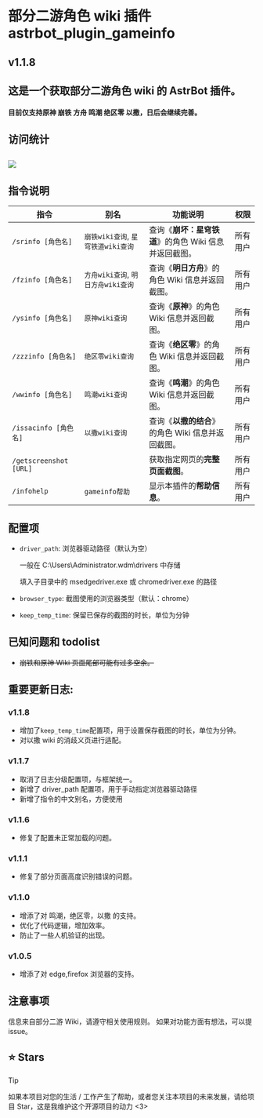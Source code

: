 # 部分二游角色 wiki 插件 astrbot_plugin_gameinfo

## v1.1.8

## 这是一个获取部分二游角色 wiki 的 AstrBot 插件。

#### 目前仅支持原神 崩铁 方舟 鸣潮 绝区零 以撒，日后会继续完善。

## 访问统计

## <a href="https://count.getloli.com/"><img src="https://count.getloli.com/get/@:astrbot_plugin_gameinfo?theme=rule34"></a>

## 指令说明

| 指令                   | 别名                               | 功能说明                                               | 权限     |
| ---------------------- | ---------------------------------- | ------------------------------------------------------ | -------- |
| `/srinfo [角色名]`     | `崩铁wiki查询`, `星穹铁道wiki查询` | 查询《**崩坏：星穹铁道**》的角色 Wiki 信息并返回截图。 | 所有用户 |
| `/fzinfo [角色名]`     | `方舟wiki查询`, `明日方舟wiki查询` | 查询《**明日方舟**》的角色 Wiki 信息并返回截图。       | 所有用户 |
| `/ysinfo [角色名]`     | `原神wiki查询`                     | 查询《**原神**》的角色 Wiki 信息并返回截图。           | 所有用户 |
| `/zzzinfo [角色名]`    | `绝区零wiki查询`                   | 查询《**绝区零**》的角色 Wiki 信息并返回截图。         | 所有用户 |
| `/wwinfo [角色名]`     | `鸣潮wiki查询`                     | 查询《**鸣潮**》的角色 Wiki 信息并返回截图。           | 所有用户 |
| `/issacinfo [角色名]`  | `以撒wiki查询`                     | 查询《**以撒的结合**》的角色 Wiki 信息并返回截图。     | 所有用户 |
| `/getscreenshot [URL]` |                                    | 获取指定网页的**完整页面截图**。                       | 所有用户 |
| `/infohelp`            | `gameinfo帮助`                     | 显示本插件的**帮助信息**。                             | 所有用户 |

## 配置项

- `driver_path`: 浏览器驱动路径（默认为空）

  一般在 C:\Users\Administrator\.wdm\drivers 中存储

  填入子目录中的 msedgedriver.exe 或 chromedriver.exe 的路径

- `browser_type`: 截图使用的浏览器类型（默认：chrome）

- `keep_temp_time`: 保留已保存的截图的时长，单位为分钟

## 已知问题和 todolist

- ~~崩铁和原神 Wiki 页面尾部可能有过多空余。~~

## 重要更新日志:

### v1.1.8

- 增加了`keep_temp_time`配置项，用于设置保存截图的时长，单位为分钟。
- 对以撒 wiki 的消歧义页进行适配。

### v1.1.7

- 取消了日志分级配置项，与框架统一。
- 新增了 driver_path 配置项，用于手动指定浏览器驱动路径
- 新增了指令的中文别名，方便使用

### v1.1.6

- 修复了配置未正常加载的问题。

### v1.1.1

- 修复了部分页面高度识别错误的问题。

### v1.1.0

- 增添了对 鸣潮，绝区零，以撒 的支持。
- 优化了代码逻辑，增加效率。
- 防止了一些人机验证的出现。

### v1.0.5

- 增添了对 edge,firefox 浏览器的支持。

## 注意事项

信息来自部分二游 Wiki，请遵守相关使用规则。
如果对功能方面有想法，可以提 issue。

## ⭐ Stars

> [!TIP]
> 如果本项目对您的生活 / 工作产生了帮助，或者您关注本项目的未来发展，请给项目 Star，这是我维护这个开源项目的动力 <3>
